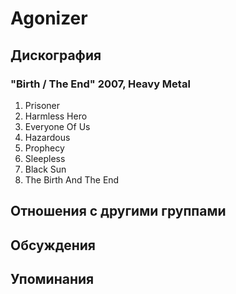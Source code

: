 # Agonizer



## Дискография

### "Birth / The End" 2007, Heavy Metal

01. Prisoner 
02. Harmless Hero 
03. Everyone Of Us 
04. Hazardous 
05. Prophecy 
06. Sleepless 
07. Black Sun 
08. The Birth And The End


## Отношения с другими группами


## Обсуждения


## Упоминания

